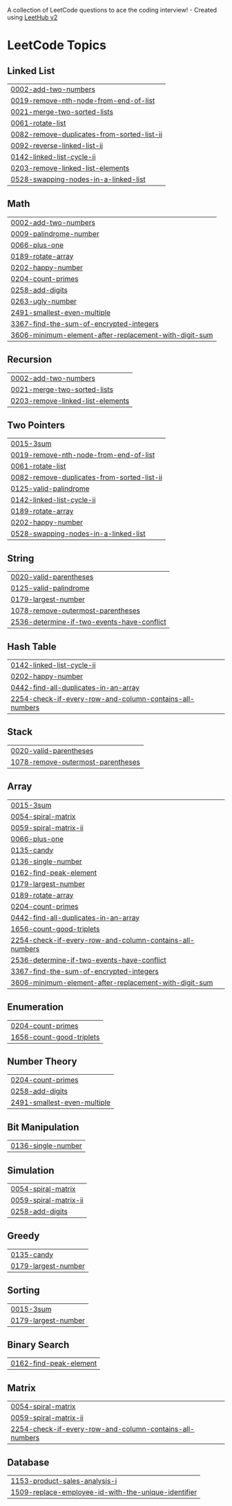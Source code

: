 A collection of LeetCode questions to ace the coding interview! - Created using [LeetHub v2](https://github.com/arunbhardwaj/LeetHub-2.0)
<!---LeetCode Topics Start-->
# LeetCode Topics
## Linked List
|  |
| ------- |
| [0002-add-two-numbers](https://github.com/mathav-ramalingam/LEETCODE/tree/master/0002-add-two-numbers) |
| [0019-remove-nth-node-from-end-of-list](https://github.com/mathav-ramalingam/LEETCODE/tree/master/0019-remove-nth-node-from-end-of-list) |
| [0021-merge-two-sorted-lists](https://github.com/mathav-ramalingam/LEETCODE/tree/master/0021-merge-two-sorted-lists) |
| [0061-rotate-list](https://github.com/mathav-ramalingam/LEETCODE/tree/master/0061-rotate-list) |
| [0082-remove-duplicates-from-sorted-list-ii](https://github.com/mathav-ramalingam/LEETCODE/tree/master/0082-remove-duplicates-from-sorted-list-ii) |
| [0092-reverse-linked-list-ii](https://github.com/mathav-ramalingam/LEETCODE/tree/master/0092-reverse-linked-list-ii) |
| [0142-linked-list-cycle-ii](https://github.com/mathav-ramalingam/LEETCODE/tree/master/0142-linked-list-cycle-ii) |
| [0203-remove-linked-list-elements](https://github.com/mathav-ramalingam/LEETCODE/tree/master/0203-remove-linked-list-elements) |
| [0528-swapping-nodes-in-a-linked-list](https://github.com/mathav-ramalingam/LEETCODE/tree/master/0528-swapping-nodes-in-a-linked-list) |
## Math
|  |
| ------- |
| [0002-add-two-numbers](https://github.com/mathav-ramalingam/LEETCODE/tree/master/0002-add-two-numbers) |
| [0009-palindrome-number](https://github.com/mathav-ramalingam/LEETCODE/tree/master/0009-palindrome-number) |
| [0066-plus-one](https://github.com/mathav-ramalingam/LEETCODE/tree/master/0066-plus-one) |
| [0189-rotate-array](https://github.com/mathav-ramalingam/LEETCODE/tree/master/0189-rotate-array) |
| [0202-happy-number](https://github.com/mathav-ramalingam/LEETCODE/tree/master/0202-happy-number) |
| [0204-count-primes](https://github.com/mathav-ramalingam/LEETCODE/tree/master/0204-count-primes) |
| [0258-add-digits](https://github.com/mathav-ramalingam/LEETCODE/tree/master/0258-add-digits) |
| [0263-ugly-number](https://github.com/mathav-ramalingam/LEETCODE/tree/master/0263-ugly-number) |
| [2491-smallest-even-multiple](https://github.com/mathav-ramalingam/LEETCODE/tree/master/2491-smallest-even-multiple) |
| [3367-find-the-sum-of-encrypted-integers](https://github.com/mathav-ramalingam/LEETCODE/tree/master/3367-find-the-sum-of-encrypted-integers) |
| [3606-minimum-element-after-replacement-with-digit-sum](https://github.com/mathav-ramalingam/LEETCODE/tree/master/3606-minimum-element-after-replacement-with-digit-sum) |
## Recursion
|  |
| ------- |
| [0002-add-two-numbers](https://github.com/mathav-ramalingam/LEETCODE/tree/master/0002-add-two-numbers) |
| [0021-merge-two-sorted-lists](https://github.com/mathav-ramalingam/LEETCODE/tree/master/0021-merge-two-sorted-lists) |
| [0203-remove-linked-list-elements](https://github.com/mathav-ramalingam/LEETCODE/tree/master/0203-remove-linked-list-elements) |
## Two Pointers
|  |
| ------- |
| [0015-3sum](https://github.com/mathav-ramalingam/LEETCODE/tree/master/0015-3sum) |
| [0019-remove-nth-node-from-end-of-list](https://github.com/mathav-ramalingam/LEETCODE/tree/master/0019-remove-nth-node-from-end-of-list) |
| [0061-rotate-list](https://github.com/mathav-ramalingam/LEETCODE/tree/master/0061-rotate-list) |
| [0082-remove-duplicates-from-sorted-list-ii](https://github.com/mathav-ramalingam/LEETCODE/tree/master/0082-remove-duplicates-from-sorted-list-ii) |
| [0125-valid-palindrome](https://github.com/mathav-ramalingam/LEETCODE/tree/master/0125-valid-palindrome) |
| [0142-linked-list-cycle-ii](https://github.com/mathav-ramalingam/LEETCODE/tree/master/0142-linked-list-cycle-ii) |
| [0189-rotate-array](https://github.com/mathav-ramalingam/LEETCODE/tree/master/0189-rotate-array) |
| [0202-happy-number](https://github.com/mathav-ramalingam/LEETCODE/tree/master/0202-happy-number) |
| [0528-swapping-nodes-in-a-linked-list](https://github.com/mathav-ramalingam/LEETCODE/tree/master/0528-swapping-nodes-in-a-linked-list) |
## String
|  |
| ------- |
| [0020-valid-parentheses](https://github.com/mathav-ramalingam/LEETCODE/tree/master/0020-valid-parentheses) |
| [0125-valid-palindrome](https://github.com/mathav-ramalingam/LEETCODE/tree/master/0125-valid-palindrome) |
| [0179-largest-number](https://github.com/mathav-ramalingam/LEETCODE/tree/master/0179-largest-number) |
| [1078-remove-outermost-parentheses](https://github.com/mathav-ramalingam/LEETCODE/tree/master/1078-remove-outermost-parentheses) |
| [2536-determine-if-two-events-have-conflict](https://github.com/mathav-ramalingam/LEETCODE/tree/master/2536-determine-if-two-events-have-conflict) |
## Hash Table
|  |
| ------- |
| [0142-linked-list-cycle-ii](https://github.com/mathav-ramalingam/LEETCODE/tree/master/0142-linked-list-cycle-ii) |
| [0202-happy-number](https://github.com/mathav-ramalingam/LEETCODE/tree/master/0202-happy-number) |
| [0442-find-all-duplicates-in-an-array](https://github.com/mathav-ramalingam/LEETCODE/tree/master/0442-find-all-duplicates-in-an-array) |
| [2254-check-if-every-row-and-column-contains-all-numbers](https://github.com/mathav-ramalingam/LEETCODE/tree/master/2254-check-if-every-row-and-column-contains-all-numbers) |
## Stack
|  |
| ------- |
| [0020-valid-parentheses](https://github.com/mathav-ramalingam/LEETCODE/tree/master/0020-valid-parentheses) |
| [1078-remove-outermost-parentheses](https://github.com/mathav-ramalingam/LEETCODE/tree/master/1078-remove-outermost-parentheses) |
## Array
|  |
| ------- |
| [0015-3sum](https://github.com/mathav-ramalingam/LEETCODE/tree/master/0015-3sum) |
| [0054-spiral-matrix](https://github.com/mathav-ramalingam/LEETCODE/tree/master/0054-spiral-matrix) |
| [0059-spiral-matrix-ii](https://github.com/mathav-ramalingam/LEETCODE/tree/master/0059-spiral-matrix-ii) |
| [0066-plus-one](https://github.com/mathav-ramalingam/LEETCODE/tree/master/0066-plus-one) |
| [0135-candy](https://github.com/mathav-ramalingam/LEETCODE/tree/master/0135-candy) |
| [0136-single-number](https://github.com/mathav-ramalingam/LEETCODE/tree/master/0136-single-number) |
| [0162-find-peak-element](https://github.com/mathav-ramalingam/LEETCODE/tree/master/0162-find-peak-element) |
| [0179-largest-number](https://github.com/mathav-ramalingam/LEETCODE/tree/master/0179-largest-number) |
| [0189-rotate-array](https://github.com/mathav-ramalingam/LEETCODE/tree/master/0189-rotate-array) |
| [0204-count-primes](https://github.com/mathav-ramalingam/LEETCODE/tree/master/0204-count-primes) |
| [0442-find-all-duplicates-in-an-array](https://github.com/mathav-ramalingam/LEETCODE/tree/master/0442-find-all-duplicates-in-an-array) |
| [1656-count-good-triplets](https://github.com/mathav-ramalingam/LEETCODE/tree/master/1656-count-good-triplets) |
| [2254-check-if-every-row-and-column-contains-all-numbers](https://github.com/mathav-ramalingam/LEETCODE/tree/master/2254-check-if-every-row-and-column-contains-all-numbers) |
| [2536-determine-if-two-events-have-conflict](https://github.com/mathav-ramalingam/LEETCODE/tree/master/2536-determine-if-two-events-have-conflict) |
| [3367-find-the-sum-of-encrypted-integers](https://github.com/mathav-ramalingam/LEETCODE/tree/master/3367-find-the-sum-of-encrypted-integers) |
| [3606-minimum-element-after-replacement-with-digit-sum](https://github.com/mathav-ramalingam/LEETCODE/tree/master/3606-minimum-element-after-replacement-with-digit-sum) |
## Enumeration
|  |
| ------- |
| [0204-count-primes](https://github.com/mathav-ramalingam/LEETCODE/tree/master/0204-count-primes) |
| [1656-count-good-triplets](https://github.com/mathav-ramalingam/LEETCODE/tree/master/1656-count-good-triplets) |
## Number Theory
|  |
| ------- |
| [0204-count-primes](https://github.com/mathav-ramalingam/LEETCODE/tree/master/0204-count-primes) |
| [0258-add-digits](https://github.com/mathav-ramalingam/LEETCODE/tree/master/0258-add-digits) |
| [2491-smallest-even-multiple](https://github.com/mathav-ramalingam/LEETCODE/tree/master/2491-smallest-even-multiple) |
## Bit Manipulation
|  |
| ------- |
| [0136-single-number](https://github.com/mathav-ramalingam/LEETCODE/tree/master/0136-single-number) |
## Simulation
|  |
| ------- |
| [0054-spiral-matrix](https://github.com/mathav-ramalingam/LEETCODE/tree/master/0054-spiral-matrix) |
| [0059-spiral-matrix-ii](https://github.com/mathav-ramalingam/LEETCODE/tree/master/0059-spiral-matrix-ii) |
| [0258-add-digits](https://github.com/mathav-ramalingam/LEETCODE/tree/master/0258-add-digits) |
## Greedy
|  |
| ------- |
| [0135-candy](https://github.com/mathav-ramalingam/LEETCODE/tree/master/0135-candy) |
| [0179-largest-number](https://github.com/mathav-ramalingam/LEETCODE/tree/master/0179-largest-number) |
## Sorting
|  |
| ------- |
| [0015-3sum](https://github.com/mathav-ramalingam/LEETCODE/tree/master/0015-3sum) |
| [0179-largest-number](https://github.com/mathav-ramalingam/LEETCODE/tree/master/0179-largest-number) |
## Binary Search
|  |
| ------- |
| [0162-find-peak-element](https://github.com/mathav-ramalingam/LEETCODE/tree/master/0162-find-peak-element) |
## Matrix
|  |
| ------- |
| [0054-spiral-matrix](https://github.com/mathav-ramalingam/LEETCODE/tree/master/0054-spiral-matrix) |
| [0059-spiral-matrix-ii](https://github.com/mathav-ramalingam/LEETCODE/tree/master/0059-spiral-matrix-ii) |
| [2254-check-if-every-row-and-column-contains-all-numbers](https://github.com/mathav-ramalingam/LEETCODE/tree/master/2254-check-if-every-row-and-column-contains-all-numbers) |
## Database
|  |
| ------- |
| [1153-product-sales-analysis-i](https://github.com/mathav-ramalingam/LEETCODE/tree/master/1153-product-sales-analysis-i) |
| [1509-replace-employee-id-with-the-unique-identifier](https://github.com/mathav-ramalingam/LEETCODE/tree/master/1509-replace-employee-id-with-the-unique-identifier) |
<!---LeetCode Topics End-->